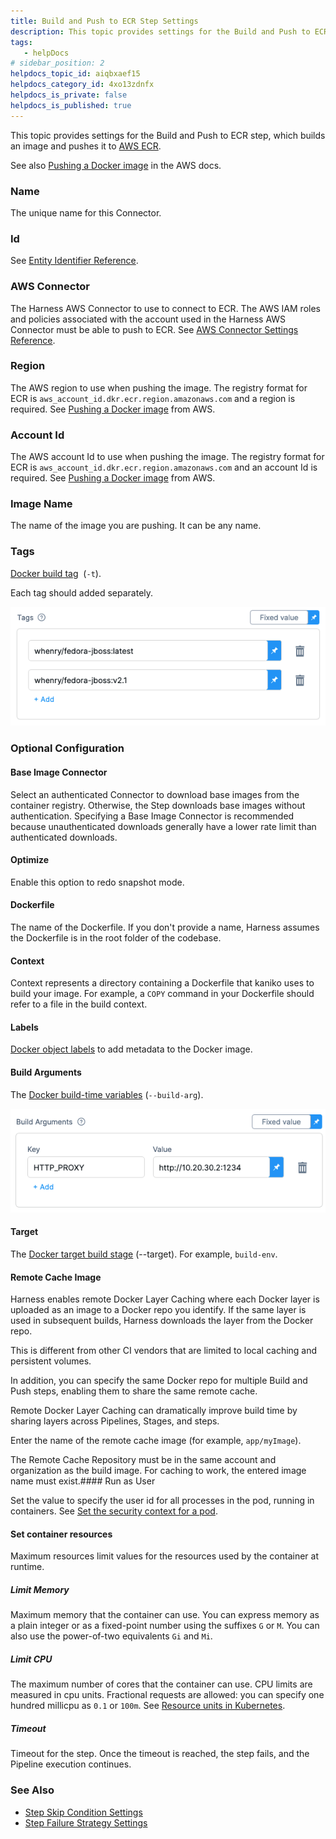 ```yaml
---
title: Build and Push to ECR Step Settings
description: This topic provides settings for the Build and Push to ECR step, which builds an image and pushes it to AWS ECR. See also Pushing a Docker image in the AWS docs. Name. The unique name for this Connec…
tags: 
   - helpDocs
# sidebar_position: 2
helpdocs_topic_id: aiqbxaef15
helpdocs_category_id: 4xo13zdnfx
helpdocs_is_private: false
helpdocs_is_published: true
---
```


This topic provides settings for the Build and Push to ECR step, which builds an image and pushes it to [AWS ECR](https://docs.aws.amazon.com/AmazonECR/latest/userguide/what-is-ecr.html).

See also [Pushing a Docker image](https://docs.aws.amazon.com/AmazonECR/latest/userguide/docker-push-ecr-image.html) in the AWS docs.

### Name

The unique name for this Connector.

### Id

See [Entity Identifier Reference](https://docs.harness.io/article/li0my8tcz3-entity-identifier-reference).

### AWS Connector

The Harness AWS Connector to use to connect to ECR. The AWS IAM roles and policies associated with the account used in the Harness AWS Connector must be able to push to ECR. See [AWS Connector Settings Reference](https://docs.harness.io/article/m5vkql35ca-aws-connector-settings-reference).

### Region

The AWS region to use when pushing the image. The registry format for ECR is `aws_account_id.dkr.ecr.region.amazonaws.com` and a region is required. See [Pushing a Docker image](https://docs.aws.amazon.com/AmazonECR/latest/userguide/docker-push-ecr-image.html) from AWS.

### Account Id

The AWS account Id to use when pushing the image. The registry format for ECR is `aws_account_id.dkr.ecr.region.amazonaws.com` and an account Id is required. See [Pushing a Docker image](https://docs.aws.amazon.com/AmazonECR/latest/userguide/docker-push-ecr-image.html) from AWS.

### Image Name

The name of the image you are pushing. It can be any name.

### Tags

 [Docker build tag](https://docs.docker.com/engine/reference/commandline/build/#tag-an-image--t)   (`-t`).

Each tag should added separately.

![](./static/build-and-push-to-ecr-step-settings-24.png)

### Optional Configuration

#### Base Image Connector

Select an authenticated Connector to download base images from the container registry. Otherwise, the Step downloads base images without authentication. Specifying a Base Image Connector is recommended because unauthenticated downloads generally have a lower rate limit than authenticated downloads. ​

#### Optimize

Enable this option to redo snapshot mode.

#### Dockerfile

The name of the Dockerfile. If you don't provide a name, Harness assumes the Dockerfile is in the root folder of the codebase.

#### Context

Context represents a directory containing a Dockerfile that kaniko uses to build your image. For example, a `COPY` command in your Dockerfile should refer to a file in the build context.

#### Labels

 [Docker object labels](https://docs.docker.com/config/labels-custom-metadata/) to add metadata to the Docker image.

#### Build Arguments

The [Docker build-time variables](https://docs.docker.com/engine/reference/commandline/build/#set-build-time-variables---build-arg) (`--build-arg`).

![](./static/build-and-push-to-ecr-step-settings-25.png)

#### Target

The [Docker target build stage](https://docs.docker.com/engine/reference/commandline/build/#specifying-target-build-stage---target) (--target). For example, `build-env`.

#### Remote Cache Image

Harness enables remote Docker Layer Caching where each Docker layer is uploaded as an image to a Docker repo you identify. If the same layer is used in subsequent builds, Harness downloads the layer from the Docker repo.

This is different from other CI vendors that are limited to local caching and persistent volumes.

In addition, you can specify the same Docker repo for multiple Build and Push steps, enabling them to share the same remote cache.

Remote Docker Layer Caching can dramatically improve build time by sharing layers across Pipelines, Stages, and steps.

Enter the name of the remote cache image (for example, `app/myImage`).

The Remote Cache Repository must be in the same account and organization as the build image. For caching to work, the entered image name must exist.#### Run as User

Set the value to specify the user id for all processes in the pod, running in containers. See [Set the security context for a pod](https://kubernetes.io/docs/tasks/configure-pod-container/security-context/#set-the-security-context-for-a-pod).

#### Set container resources

Maximum resources limit values for the resources used by the container at runtime.

##### Limit Memory

Maximum memory that the container can use. You can express memory as a plain integer or as a fixed-point number using the suffixes `G` or `M`. You can also use the power-of-two equivalents `Gi` and `Mi`.

##### Limit CPU

The maximum number of cores that the container can use. CPU limits are measured in cpu units. Fractional requests are allowed: you can specify one hundred millicpu as `0.1` or `100m`. See [Resource units in Kubernetes](https://kubernetes.io/docs/concepts/configuration/manage-resources-containers/#resource-units-in-kubernetes).

##### Timeout

Timeout for the step. Once the timeout is reached, the step fails, and the Pipeline execution continues.

### See Also

* [Step Skip Condition Settings](https://docs.harness.io/article/i36ibenkq2-step-skip-condition-settings)
* [Step Failure Strategy Settings](https://docs.harness.io/article/htrur23poj-step-failure-strategy-settings)

